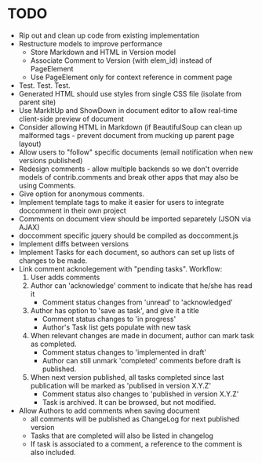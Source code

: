 TODO
====

* Rip out and clean up code from existing implementation
* Restructure models to improve performance
    * Store Markdown and HTML in Version model
    * Associate Comment to Version (with elem_id) instead of PageElement
    * Use PageElement only for context reference in comment page
* Test. Test. Test.
* Generated HTML should use styles from single CSS file (isolate from parent site)
* Use MarkItUp and ShowDown in document editor to allow real-time client-side 
  preview of document
* Consider allowing HTML in Markdown (if BeautifulSoup can clean up malformed
  tags - prevent document from mucking up parent page layout)
* Allow users to "follow" specific documents (email notification when new 
  versions published)
* Redesign comments - allow multiple backends so we don't override models of
  contrib.comments and break other apps that may also be using Comments.
* Give option for anonymous comments.
* Implement template tags to make it easier for users to integrate 
  doccomment in their own project
* Comments on document view should be imported separetely (JSON via AJAX)
* doccomment specific jquery should be compiled as doccomment.js
* Implement diffs between versions
* Implement Tasks for each document, so authors can set up lists of changes
  to be made.
* Link comment acknolegement with "pending tasks". Workflow:
    1. User adds comments
    2. Author can 'acknowledge' comment to indicate that he/she has read it
        * Comment status changes from 'unread' to 'acknowledged'
    3. Author has option to 'save as task', and give it a title
        * Comment status changes to 'in progress'
        * Author's Task list gets populate with new task
    4. When relevant changes are made in document, author can mark task as
       completed.
        * Comment status changes to 'implemented in draft'
        * Author can still unmark 'completed' comments before draft is 
          published.
    5. When next version published, all tasks completed since last publication
       will be marked as 'publised in version X.Y.Z'
        * Comment status also changes to 'published in version X.Y.Z'
        * Task is archived. It can be browsed, but not modified.
* Allow Authors to add comments when saving document
    * all comments will be published as ChangeLog for next published version
    * Tasks that are completed will also be listed in changelog
    * If task is associated to a comment, a reference to the comment is also
      included.

